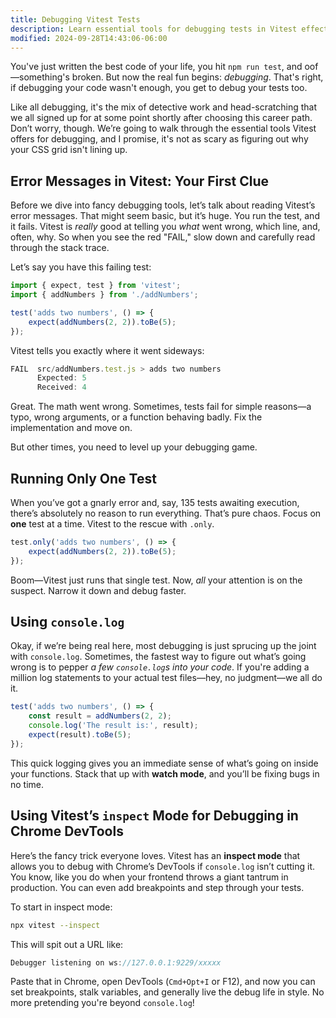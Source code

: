 ```yaml
---
title: Debugging Vitest Tests
description: Learn essential tools for debugging tests in Vitest effectively.
modified: 2024-09-28T14:43:06-06:00
---
```


You've just written the best code of your life, you hit `npm run test`, and oof—something's broken. But now the real fun begins: _debugging_. That's right, if debugging your code wasn't enough, you get to debug your tests too.

Like all debugging, it's the mix of detective work and head-scratching that we all signed up for at some point shortly after choosing this career path. Don’t worry, though. We’re going to walk through the essential tools Vitest offers for debugging, and I promise, it's not as scary as figuring out why your CSS grid isn't lining up.

## Error Messages in Vitest: Your First Clue

Before we dive into fancy debugging tools, let’s talk about reading Vitest’s error messages. That might seem basic, but it’s huge. You run the test, and it fails. Vitest is _really_ good at telling you _what_ went wrong, which line, and, often, why. So when you see the red "FAIL," slow down and carefully read through the stack trace.

Let’s say you have this failing test:

```javascript
import { expect, test } from 'vitest';
import { addNumbers } from './addNumbers';

test('adds two numbers', () => {
	expect(addNumbers(2, 2)).toBe(5);
});
```

Vitest tells you exactly where it went sideways:

```ts
FAIL  src/addNumbers.test.js > adds two numbers
      Expected: 5
      Received: 4
```

Great. The math went wrong. Sometimes, tests fail for simple reasons—a typo, wrong arguments, or a function behaving badly. Fix the implementation and move on.

But other times, you need to level up your debugging game.

## Running Only One Test

When you’ve got a gnarly error and, say, 135 tests awaiting execution, there’s absolutely no reason to run everything. That’s pure chaos. Focus on **one** test at a time. Vitest to the rescue with `.only`.

```javascript
test.only('adds two numbers', () => {
	expect(addNumbers(2, 2)).toBe(5);
});
```

Boom—Vitest just runs that single test. Now, _all_ your attention is on the suspect. Narrow it down and debug faster.

## Using `console.log`

Okay, if we’re being real here, most debugging is just sprucing up the joint with `console.log`. Sometimes, the fastest way to figure out what’s going wrong is to pepper _a few `console.log`s into your code_. If you're adding a million log statements to your actual test files—hey, no judgment—we all do it.

```javascript
test('adds two numbers', () => {
	const result = addNumbers(2, 2);
	console.log('The result is:', result);
	expect(result).toBe(5);
});
```

This quick logging gives you an immediate sense of what’s going on inside your functions. Stack that up with **watch mode**, and you’ll be fixing bugs in no time.

## Using Vitest’s `inspect` Mode for Debugging in Chrome DevTools

Here’s the fancy trick everyone loves. Vitest has an **inspect mode** that allows you to debug with Chrome’s DevTools if `console.log` isn’t cutting it. You know, like you do when your frontend throws a giant tantrum in production. You can even add breakpoints and step through your tests.

To start in inspect mode:

```bash
npx vitest --inspect
```

This will spit out a URL like:

```ts
Debugger listening on ws://127.0.0.1:9229/xxxxx
```

Paste that in Chrome, open DevTools (`Cmd+Opt+I` or F12), and now you can set breakpoints, stalk variables, and generally live the debug life in style. No more pretending you're beyond `console.log`!
